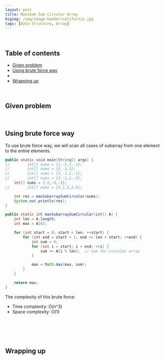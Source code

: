 ```yaml
---
layout: post
title: Maximum Sum Circular Array
bigimg: /img/image-header/california.jpg
tags: [Data Structure, Array]
---
```




<br>

## Table of contents
- [Given problem](#given-problem)
- [Using brute force way](#using-brute-force-way)
- []()
- [Wrapping up](#wrapping-up)


<br>

## Given problem






<br>

## Using brute force way

To use brute force way, we will scan all cases of subarray from one element to the entire elements.


```java
public static void main(String[] args) {
//        int[] nums = {1,-2,3,-2};
//        int[] nums = {5,-3,5};
//        int[] nums = {3,-1,2,-1};
//        int[] nums = {3,-2,2,-3};
    int[] nums = {-2,-3,-1};
//        int[] nums = {3,1,3,2,6};

    int res = maxSubarraySumCircular(nums);
    System.out.println(res);
}

public static int maxSubarraySumCircular(int[] A) {
    int len = A.length;
    int max = A[0];

    for (int start = 0; start < len; ++start) {
        for (int end = start + 1; end <= len + start; ++end) {
            int sum = 0;
            for (int i = start; i < end; ++i) {
                sum += A[i % len];  // use for circular array
            }

            max = Math.max(max, sum);
        }
    }

    return max;
}
```

The complexity of this brute force:
- Time complexity: O(n^3)
- Space complexity: O(1)

<br>

## 






<br>

## Wrapping up



